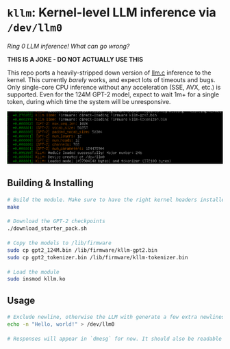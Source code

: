 # `kllm`: Kernel-level LLM inference via `/dev/llm0`

*Ring 0 LLM inference! What can go wrong?*

**THIS IS A JOKE - DO NOT ACTUALLY USE THIS**

This repo ports a heavily-stripped down version of [llm.c](https://github.com/karpathy/llm.c) inference to the kernel. This currently *barely* works, and expect lots of timeouts and bugs. Only single-core CPU inference without any acceleration (SSE, AVX, etc.) is supported. Even for the 124M GPT-2 model, expect to wait 1m+ for a single token, during which time the system will be unresponsive.

![loading](loading.png)

## Building & Installing

```bash
# Build the module. Make sure to have the right kernel headers installed.
make

# Download the GPT-2 checkpoints
./download_starter_pack.sh

# Copy the models to /lib/firmware
sudo cp gpt2_124M.bin /lib/firmware/kllm-gpt2.bin
sudo cp gpt2_tokenizer.bin /lib/firmware/kllm-tokenizer.bin

# Load the module
sudo insmod kllm.ko
```

## Usage

```bash
# Exclude newline, otherwise the LLM with generate a few extra newlines before writing actual text
echo -n "Hello, world!" > /dev/llm0

# Responses will appear in `dmesg` for now. It should also be readable from `/dev/llm0`, but this is unstable.
```
